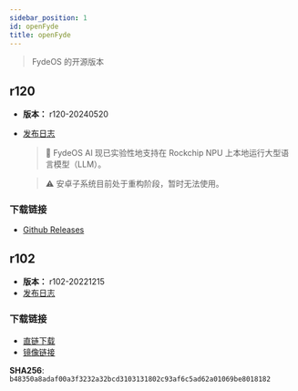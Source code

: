 ```yaml
---
sidebar_position: 1
id: openFyde
title: openFyde
---
```

> FydeOS 的开源版本

## r120

- **版本：** r120-20240520
- [发布日志](https://github.com/openFyde/overlay-fydetab_duo-openfyde/releases/tag/r120)

    > 🤖 FydeOS AI 现已实验性地支持在 Rockchip NPU 上本地运行大型语言模型（LLM）。

    > ⚠️ 安卓子系统目前处于重构阶段，暂时无法使用。

### 下载链接

- [Github Releases](https://github.com/openFyde/overlay-fydetab_duo-openfyde/releases/tag/r120)

## r102
- **版本：** r102-20221215
- [发布日志](https://fydeos.io/release/15.1-SP3/fydetab_duo-fydeos)

###  下载链接

- [直链下载](https://download.fydeos.io/fydetabduo/fydetab_duo-openfyde-r102-update-20221215.img.xz)
- [镜像链接](https://fydeos-my.sharepoint.cn/:u:/g/personal/fyde_fydeos_partner_onmschina_cn/EV5ZY0Tg5TNDmH_jlgH-z8QBLNn73rB3Tq0VgI0x4iDtRg?e=wDH99p)

**SHA256**: `b48350a8adaf00a3f3232a32bcd3103131802c93af6c5ad62a01069be8018182`